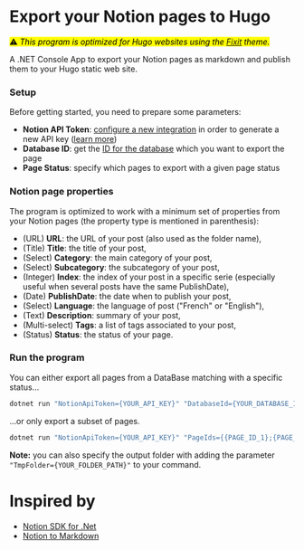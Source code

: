 # Export your Notion pages to Hugo

<mark>⚠️ *This program is optimized for Hugo websites using the [Fixit](https://github.com/hugo-fixit) theme.*</mark>

A .NET Console App to export your Notion pages as markdown and publish them to your Hugo static web site.

### Setup
Before getting started, you need to prepare some parameters:
- **Notion API Token**: [configure a new integration](https://www.notion.so/my-integrations) in order to generate a new API key ([learn more](https://developers.notion.com/docs/authorization))
- **Database ID**: get the [ID for the database](https://developers.notion.com/reference/database#all-databases) which you want to export the page
- **Page Status**: specify which pages to export with a given page status

### Notion page properties
The program is optimized to work with a minimum set of properties from your Notion pages (the property type is mentioned in parenthesis):
- (URL) **URL**: the URL of your post (also used as the folder name),
- (Title) **Title**: the title of your post,
- (Select) **Category**: the main category of your post,
- (Select) **Subcategory**: the subcategory of your post,
- (Integer) **Index**: the index of your post in a specific serie (especially useful when several posts have the same PublishDate),
- (Date) **PublishDate**: the date when to publish your post,
- (Select) **Language**: the language of post ("French" or "English"),
- (Text) **Description**: summary of your post,
- (Multi-select) **Tags**: a list of tags associated to your post,
- (Status) **Status**: the status of your page.

### Run the program
You can either export all pages from a DataBase matching with a specific status...
```bash
dotnet run "NotionApiToken={YOUR_API_KEY}" "DatabaseId={YOUR_DATABASE_ID}" "Status={YOUR_PAGE_STATUS}"
```

...or only export a subset of pages.
```bash
dotnet run "NotionApiToken={YOUR_API_KEY}" "PageIds={{PAGE_ID_1};{PAGE_ID_2}}"
```

**Note:** you can also specify the output folder with adding the parameter `"TmpFolder={YOUR_FOLDER_PATH}"` to your command.

# Inspired by
* [Notion SDK for .Net](https://github.com/notion-dotnet/notion-sdk-net)
* [Notion to Markdown](https://github.com/yucchiy/notion-to-markdown)
